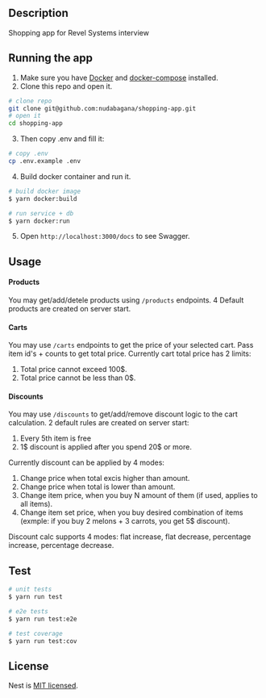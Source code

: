 ## Description

Shopping app for Revel Systems interview

## Running the app

1. Make sure you have [Docker](https://docs.docker.com/get-docker/) and [docker-compose](https://docs.docker.com/compose/install/) installed.
2. Clone this repo and open it.

```bash
# clone repo
git clone git@github.com:nudabagana/shopping-app.git
# open it
cd shopping-app
```

3.  Then copy .env and fill it:

```bash
# copy .env
cp .env.example .env
```

4. Build docker container and run it.

```bash
# build docker image
$ yarn docker:build

# run service + db
$ yarn docker:run
```

5. Open `http://localhost:3000/docs` to see Swagger.

## Usage

#### Products

You may get/add/detele products using `/products` endpoints. 4 Default products are created on server start.

#### Carts

You may use `/carts` endpoints to get the price of your selected cart. Pass item id's + counts to get total price.
Currently cart total price has 2 limits:

1. Total price cannot exceed 100$.
2. Total price cannot be less than 0$.

#### Discounts

You may use `/discounts` to get/add/remove discount logic to the cart calculation. 2 default rules are created on server start:

1. Every 5th item is free
2. 1$ discount is applied after you spend 20$ or more.

Currently discount can be applied by 4 modes:

1. Change price when total excis higher than amount.
2. Change price when total is lower than amount.
3. Change item price, when you buy N amount of them (if used, applies to all items).
4. Change item set price, when you buy desired combination of items (exmple: if you buy 2 melons + 3 carrots, you get 5$ discount).

Discount calc supports 4 modes: flat increase, flat decrease, percentage increase, percentage decrease.

## Test

```bash
# unit tests
$ yarn run test

# e2e tests
$ yarn run test:e2e

# test coverage
$ yarn run test:cov
```

## License

Nest is [MIT licensed](LICENSE).

